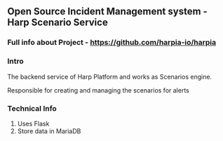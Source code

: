 ## Open Source Incident Management system - Harp Scenario Service

### Full info about Project - https://github.com/harpia-io/harpia

### Intro
The backend service of Harp Platform and works as Scenarios engine.

Responsible for creating and managing the scenarios for alerts

### Technical Info
1. Uses Flask
2. Store data in MariaDB
